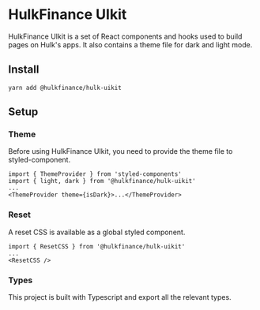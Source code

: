 # HulkFinance UIkit

HulkFinance UIkit is a set of React components and hooks used to build pages on Hulk's apps. It also contains a theme file for dark and light mode.

## Install

`yarn add @hulkfinance/hulk-uikit`

## Setup

### Theme

Before using HulkFinance UIkit, you need to provide the theme file to styled-component.

```
import { ThemeProvider } from 'styled-components'
import { light, dark } from '@hulkfinance/hulk-uikit'
...
<ThemeProvider theme={isDark}>...</ThemeProvider>
```

### Reset

A reset CSS is available as a global styled component.

```
import { ResetCSS } from '@hulkfinance/hulk-uikit'
...
<ResetCSS />
```

### Types

This project is built with Typescript and export all the relevant types.
